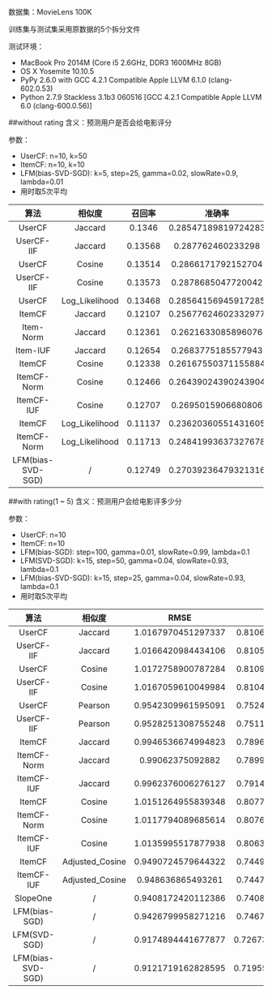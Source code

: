 数据集：MovieLens 100K

训练集与测试集采用原数据的5个拆分文件

测试环境：

- MacBook Pro 2014M (Core i5 2.6GHz, DDR3 1600MHz 8GB)
- OS X Yosemite 10.10.5
- PyPy 2.6.0 with GCC 4.2.1 Compatible Apple LLVM 6.1.0 (clang-602.0.53)
- Python 2.7.9 Stackless 3.1b3 060516 [GCC 4.2.1 Compatible Apple LLVM 6.0 (clang-600.0.56)]

##without rating
含义：预测用户是否会给电影评分

参数：

- UserCF: n=10, k=50
- ItemCF: n=10, k=10
- LFM(bias-SVD-SGD): k=5, step=25, gamma=0.02, slowRate=0.9, lambda=0.01
- 用时取5次平均

算法|相似度|召回率|准确率|覆盖率|流行度|用时|解释器
:-:|:-:|:-:|:-:|:-:|:-:|:-:|:-:
UserCF|Jaccard|0.1346|0.28547189819724283|0.16469003108639324|5.515454460730635|00:04.6612464|PyPy
UserCF-IIF|Jaccard|0.13568|0.287762460233298|0.16856400713179281|5.504287115977408|00:04.4993386|PyPy
UserCF|Cosine|0.13514|0.2866171792152704|0.16602730959141065|5.507541117175693|00:05.0626288|PyPy
UserCF-IIF|Cosine|0.13573|0.2878685047720042|0.1711167689292031|5.492427406007954|00:05.3667504|PyPy
UserCF|Log_Likelihood|0.13468|0.28564156945917285|0.16929858711102133|5.501580031397434|00:05.277242|PyPy
ItemCF|Jaccard|0.12107|0.25677624602332977|0.17268653785486163|5.466674083570759|00:06.74751|PyPy
Item-Norm|Jaccard|0.12361|0.2621633085896076|0.20599335382128695|5.390468911244056|00:06.8896986|PyPy
Item-IUF|Jaccard|0.12654|0.2683775185577943|0.1625178525221805|5.49371904222896|00:06.6098756|PyPy
ItemCF|Cosine|0.12338|0.26167550371155884|0.16324410085177427|5.486000500415485|00:07.0688626|PyPy
ItemCF-Norm|Cosine|0.12466|0.26439024390243904|0.1874637845291138|5.454006743376492|00:07.1008204|PyPy
ItemCF-IUF|Cosine|0.12707|0.2695015906680806|0.15258763562635358|5.527588437593622|00:07.2313114|PyPy
ItemCF|Log_Likelihood|0.11137|0.23620360551431605|0.16335171754981087|5.29807314048841|00:07.4533684|PyPy
ItemCF-Norm|Log_Likelihood|0.11713|0.24841993637327678|0.19460464629923044|5.225886347615308|00:07.536508|PyPy
LFM(bias-SVD-SGD)|/|0.12749|0.27039236479321316|0.15029717103187684|5.563525885658174|/|Python

##with rating(1 ~ 5)
含义：预测用户会给电影评多少分

参数：

- UserCF: n=10
- ItemCF: n=10
- LFM(bias-SGD): step=100, gamma=0.01, slowRate=0.99, lambda=0.1
- LFM(SVD-SGD): k=15, step=50, gamma=0.04, slowRate=0.93, lambda=0.1
- LFM(bias-SVD-SGD): k=15, step=25, gamma=0.04, slowRate=0.93, lambda=0.1
- 用时取5次平均

算法|相似度|RMSE|MAE|用时|解释器
:-:|:-:|:-:|:-:|:-:|:-:
UserCF|Jaccard|1.0167970451297337|0.8106029634449998|00:14.3273914|PyPy
UserCF-IIF|Jaccard|1.0166420984434106|0.8105408206584954|00:15.7175054|PyPy
UserCF|Cosine|1.0172758900787284|0.8109225021493989|00:15.7952614|PyPy
UserCF-IIF|Cosine|1.0167059610049984|0.8104586495073878|00:15.7893766|PyPy
UserCF|Pearson|0.9542309961595091|0.7524638886803021|00:30.1705756|PyPy
UserCF-IIF|Pearson|0.9528251308755248|0.7511555971112605|00:30.7653246|PyPy
ItemCF|Jaccard|0.9946536674994823|0.7896732824248396|00:29.776902|PyPy
ItemCF-Norm|Jaccard|0.99062375092882|0.7899222692837382|00:30.065103|PyPy
ItemCF-IUF|Jaccard|0.9962376006276127|0.7914125774952219|00:31.9443|PyPy
ItemCF|Cosine|1.0151264955839348|0.8077766740052722|00:31.6629762|PyPy
ItemCF-Norm|Cosine|1.0117794089685614|0.8076235067994973|00:31.0185626|PyPy
ItemCF-IUF|Cosine|1.0135995517877938|0.8063284591077498|00:33.4347016|PyPy
ItemCF|Adjusted_Cosine|0.9490724579644322|0.7449194627796402|00:33.2034246|PyPy
ItemCF-IUF|Adjusted_Cosine|0.948636865493261|0.7447154125865623|00:30.396375|PyPy
SlopeOne|/|0.9408172420112386|0.7408973394201296|00:40.5982296|PyPy
LFM(bias-SGD)|/|0.9426799958271216|0.7467123322890339|00:18.3191904|Python
LFM(SVD-SGD)|/|0.9174894441677877|0.72673250563528746|01:13.1159226|Python
LFM(bias-SVD-SGD)|/|0.9121719162828595|0.71955253712445533|00:46.689662|Python
